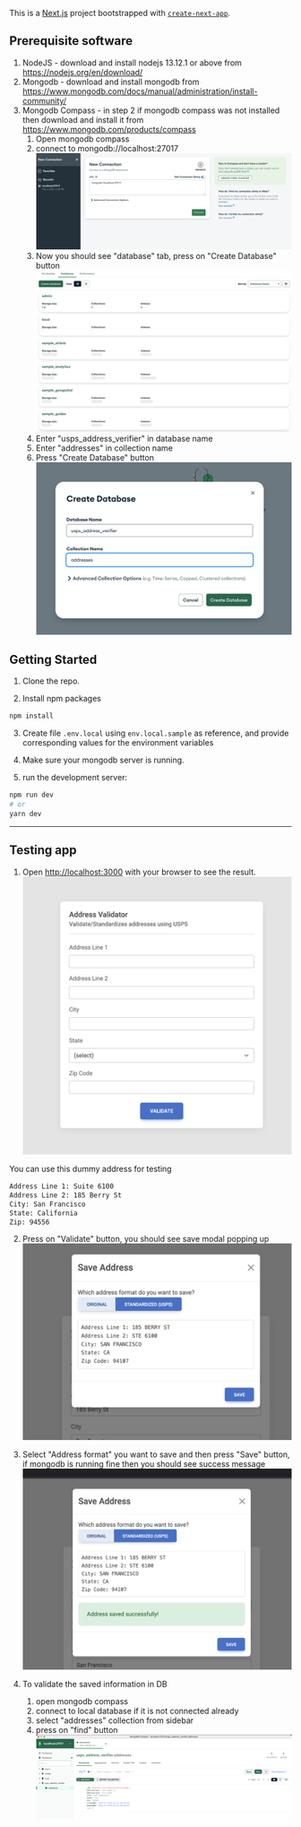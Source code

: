 This is a [Next.js](https://nextjs.org/) project bootstrapped with [`create-next-app`](https://github.com/vercel/next.js/tree/canary/packages/create-next-app).

## Prerequisite software
1. NodeJS - download and install nodejs 13.12.1 or above from https://nodejs.org/en/download/
2. Mongodb - download and install mongodb from https://www.mongodb.com/docs/manual/administration/install-community/
3. Mongodb Compass - in step 2 if mongodb compass was not installed then download and install it from https://www.mongodb.com/products/compass
    1. Open mongodb compass
    2. connect to mongodb://localhost:27017
    ![connect_db](https://raw.githubusercontent.com/NishantDesai1306/usps-address-validator/main/demo/new-connection.png)
    3. Now you should see "database" tab, press on "Create Database" button
    ![database_tab](https://raw.githubusercontent.com/NishantDesai1306/usps-address-validator/main/demo/database-tab.png)
    4. Enter "usps_address_verifier" in database name
    5. Enter "addresses" in collection name
    6. Press "Create Database" button
    ![create_database](https://raw.githubusercontent.com/NishantDesai1306/usps-address-validator/main/demo/create-database.png)

## Getting Started

1. Clone the repo.

2. Install npm packages

```bash
npm install
```

3. Create file `.env.local` using `env.local.sample` as reference, and provide corresponding values for the environment variables

3. Make sure your mongodb server is running.

4. run the development server:

```bash
npm run dev
# or
yarn dev
```

---
## Testing app

1. Open [http://localhost:3000](http://localhost:3000) with your browser to see the result.
![address-form](https://raw.githubusercontent.com/NishantDesai1306/usps-address-validator/main/demo/address-form.png)

You can use this dummy address for testing
```
Address Line 1: Suite 6100
Address Line 2: 185 Berry St
City: San Francisco
State: California
Zip: 94556
```

2. Press on "Validate" button, you should see save modal popping up
![save_address_modal](https://raw.githubusercontent.com/NishantDesai1306/usps-address-validator/main/demo/save-modal.png)

3. Select "Address format" you want to save and then press "Save" button, if mongodb is running fine then you should see success message
![save_address_success](https://raw.githubusercontent.com/NishantDesai1306/usps-address-validator/main/demo/save-success.png)

4. To validate the saved information in DB
    1. open mongodb compass
    2. connect to local database if it is not connected already
    3. select "addresses" collection from sidebar
    4. press on "find" button
![validate_saved_information](https://raw.githubusercontent.com/NishantDesai1306/usps-address-validator/main/demo/db-query.png)
